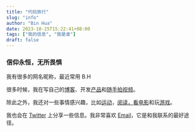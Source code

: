 ```yaml
---
title: "代码旅行"
slug: "info"
author: "Bin Hua"
date: 2023-10-25T15:22:41+08:00
tags: ["我的信息", "我是谁"]
draft: false
---
```


### 信仰永恒，无所畏惧

我有很多的网名昵称，最近常用 B.H

很多时候，我在写自己的[博客](/blog)、开发[产品](/projects)和[随手拍视频](https://www.youtube.com/@tourcoder)。

除此之外，我还对一些事情感兴趣，比如[运动](/)，[阅读，看电影](/booklist)和玩[游戏](/)。

我也会在 [Twitter](https://twitter.com/tourcoder) 上分享一些信息。我非常喜欢 [Email](mailto:code@tourcoder.com)，它是和我联系的最好途径。